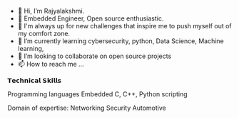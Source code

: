 - 👋 Hi, I’m Rajyalakshmi.
- 🔭 Embedded Engineer, Open source enthusiastic.
- 👀 I'm always up for new challenges that inspire me to push myself out of my comfort zone.
- 🌱 I’m currently learning cybersecurity, python, Data Science, Machine learning, 
- 💞️ I’m looking to collaborate on open source projects
- 📫 How to reach me ...
  
𝗧𝗲𝗰𝗵𝗻𝗶𝗰𝗮𝗹 𝗦𝗸𝗶𝗹𝗹𝘀

Programming languages
Embedded C, C++, Python scripting

Domain of expertise:
Networking
Security
Automotive
